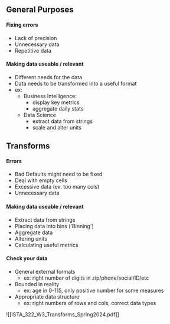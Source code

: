 ## General Purposes
#### Fixing errors
- Lack of precision
- Unnecessary data
- Repetitive data
#### Making data useable / relevant
- Different needs for the data
- Data needs to be transformed into a useful format
- ex:
	- Business Intelligence:
		- display key metrics
		- aggregate daily stats
	- Data Science
		- extract data from strings
		- scale and alter units
## Transforms
#### Errors
- Bad Defaults might need to be fixed
- Deal with empty cells
- Excessive data (ex. too many cols)
- Unnecessary data
#### Making data useable / relevant
 - Extract data from strings
 - Placing data into bins ('Binning')
 - Aggregate data
 - Altering units
 - Calculating useful metrics
#### Check your data
- General external formats
	- ex: right number of digits in zip/phone/social/ID/etc
- Bounded in reality
	- ex: age in 0-115, only positive number for some measures
- Appropriate data structure
	- ex: right numbers of rows and cols, correct data types


![[ISTA_322_W3_Transforms_Spring2024.pdf]]
